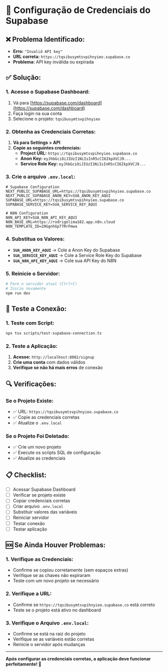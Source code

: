 # 🔑 Configuração de Credenciais do Supabase

## ❌ Problema Identificado:
- **Erro:** `"Invalid API key"`
- **URL correta:** `https://tqsibusymtsvpihnyieo.supabase.co`
- **Problema:** API key inválida ou expirada

## ✅ Solução:

### **1. Acesse o Supabase Dashboard:**
1. Vá para [https://supabase.com/dashboard](https://supabase.com/dashboard)
2. Faça login na sua conta
3. Selecione o projeto: `tqsibusymtsvpihnyieo`

### **2. Obtenha as Credenciais Corretas:**
1. **Vá para Settings > API**
2. **Copie as seguintes credenciais:**
   - **Project URL:** `https://tqsibusymtsvpihnyieo.supabase.co`
   - **Anon Key:** `eyJhbGciOiJIUzI1NiIsInR5cCI6IkpXVCJ9...`
   - **Service Role Key:** `eyJhbGciOiJIUzI1NiIsInR5cCI6IkpXVCJ9...`

### **3. Crie o arquivo `.env.local`:**
```env
# Supabase Configuration
NEXT_PUBLIC_SUPABASE_URL=https://tqsibusymtsvpihnyieo.supabase.co
NEXT_PUBLIC_SUPABASE_ANON_KEY=SUA_ANON_KEY_AQUI
SUPABASE_URL=https://tqsibusymtsvpihnyieo.supabase.co
SUPABASE_SERVICE_KEY=SUA_SERVICE_KEY_AQUI

# N8N Configuration
N8N_API_KEY=SUA_N8N_API_KEY_AQUI
N8N_BASE_URL=https://rodrigolima102.app.n8n.cloud
N8N_TEMPLATE_ID=20GgnhGp77RrFmwa
```

### **4. Substitua os Valores:**
- **`SUA_ANON_KEY_AQUI`** → Cole a Anon Key do Supabase
- **`SUA_SERVICE_KEY_AQUI`** → Cole a Service Role Key do Supabase
- **`SUA_N8N_API_KEY_AQUI`** → Cole sua API Key do N8N

### **5. Reinicie o Servidor:**
```bash
# Pare o servidor atual (Ctrl+C)
# Inicie novamente
npm run dev
```

## 🧪 Teste a Conexão:

### **1. Teste com Script:**
```bash
npx tsx scripts/test-supabase-connection.ts
```

### **2. Teste a Aplicação:**
1. **Acesse:** `http://localhost:8082/signup`
2. **Crie uma conta** com dados válidos
3. **Verifique se não há mais erros** de conexão

## 🔍 Verificações:

### **Se o Projeto Existe:**
- ✅ URL: `https://tqsibusymtsvpihnyieo.supabase.co`
- ✅ Copie as credenciais corretas
- ✅ Atualize o `.env.local`

### **Se o Projeto Foi Deletado:**
- ✅ Crie um novo projeto
- ✅ Execute os scripts SQL de configuração
- ✅ Atualize as credenciais

## 📋 Checklist:

- [ ] Acessar Supabase Dashboard
- [ ] Verificar se projeto existe
- [ ] Copiar credenciais corretas
- [ ] Criar arquivo `.env.local`
- [ ] Substituir valores das variáveis
- [ ] Reiniciar servidor
- [ ] Testar conexão
- [ ] Testar aplicação

## 🆘 Se Ainda Houver Problemas:

### **1. Verifique as Credenciais:**
- Confirme se copiou corretamente (sem espaços extras)
- Verifique se as chaves não expiraram
- Teste com um novo projeto se necessário

### **2. Verifique a URL:**
- Confirme se `https://tqsibusymtsvpihnyieo.supabase.co` está correto
- Teste se o projeto está ativo no dashboard

### **3. Verifique o Arquivo `.env.local`:**
- Confirme se está na raiz do projeto
- Verifique se as variáveis estão corretas
- Reinicie o servidor após mudanças

---

**Após configurar as credenciais corretas, a aplicação deve funcionar perfeitamente! 🎉**

